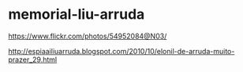 # memorial-liu-arruda

https://www.flickr.com/photos/54952084@N03/

http://espiaailiuarruda.blogspot.com/2010/10/elonil-de-arruda-muito-prazer_29.html

